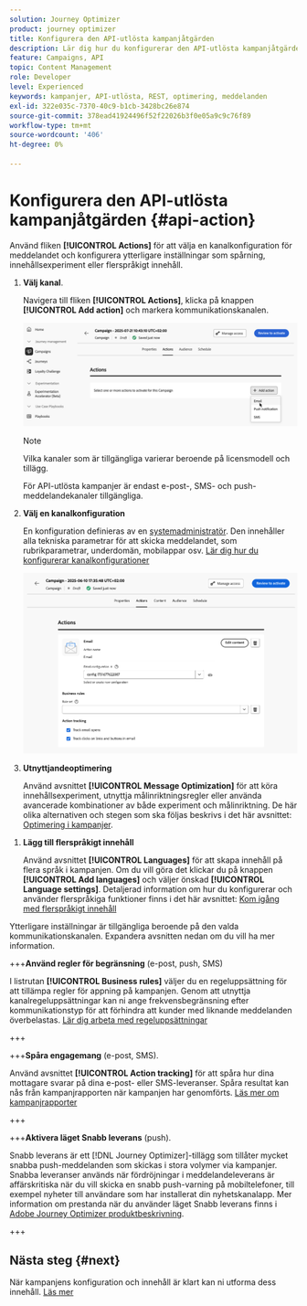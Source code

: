 ```yaml
---
solution: Journey Optimizer
product: journey optimizer
title: Konfigurera den API-utlösta kampanjåtgärden
description: Lär dig hur du konfigurerar den API-utlösta kampanjåtgärden.
feature: Campaigns, API
topic: Content Management
role: Developer
level: Experienced
keywords: kampanjer, API-utlösta, REST, optimering, meddelanden
exl-id: 322e035c-7370-40c9-b1cb-3428bc26e874
source-git-commit: 378ead41924496f52f22026b3f0e05a9c9c76f89
workflow-type: tm+mt
source-wordcount: '406'
ht-degree: 0%

---
```


# Konfigurera den API-utlösta kampanjåtgärden {#api-action}

Använd fliken **[!UICONTROL Actions]** för att välja en kanalkonfiguration för meddelandet och konfigurera ytterligare inställningar som spårning, innehållsexperiment eller flerspråkigt innehåll.

1. **Välj kanal**.

   Navigera till fliken **[!UICONTROL Actions]**, klicka på knappen **[!UICONTROL Add action]** och markera kommunikationskanalen.

   ![](assets/api-triggered-channel.png)

   >[!NOTE]
   >
   >Vilka kanaler som är tillgängliga varierar beroende på licensmodell och tillägg.
   >
   >För API-utlösta kampanjer är endast e-post-, SMS- och push-meddelandekanaler tillgängliga.

1. **Välj en kanalkonfiguration**

   En konfiguration definieras av en [systemadministratör](../start/path/administrator.md). Den innehåller alla tekniska parametrar för att skicka meddelandet, som rubrikparametrar, underdomän, mobilappar osv. [Lär dig hur du konfigurerar kanalkonfigurationer](../configuration/channel-surfaces.md)

   ![](assets/create-campaign-action.png)

1. **Utnyttjandeoptimering**

   Använd avsnittet **[!UICONTROL Message Optimization]** för att köra innehållsexperiment, utnyttja målinriktningsregler eller använda avancerade kombinationer av både experiment och målinriktning. De här olika alternativen och stegen som ska följas beskrivs i det här avsnittet: [Optimering i kampanjer](campaigns-message-optimization.md).
<!--
1. **Create a content experiment**

    Use the **[!UICONTROL Content experiment]** section to define multiple delivery treatments in order to measure which one performs best for your target audience. Click the **[!UICONTROL Create experiment]** button then follow the steps detailed in this section: [Create a content experiment](../content-management/content-experiment.md).-->

1. **Lägg till flerspråkigt innehåll**

   Använd avsnittet **[!UICONTROL Languages]** för att skapa innehåll på flera språk i kampanjen. Om du vill göra det klickar du på knappen **[!UICONTROL Add languages]** och väljer önskad **[!UICONTROL Language settings]**. Detaljerad information om hur du konfigurerar och använder flerspråkiga funktioner finns i det här avsnittet: [Kom igång med flerspråkigt innehåll](../content-management/multilingual-gs.md)

Ytterligare inställningar är tillgängliga beroende på den valda kommunikationskanalen. Expandera avsnitten nedan om du vill ha mer information.

+++**Använd regler för begränsning** (e-post, push, SMS)

I listrutan **[!UICONTROL Business rules]** väljer du en regeluppsättning för att tillämpa regler för appning på kampanjen. Genom att utnyttja kanalregeluppsättningar kan ni ange frekvensbegränsning efter kommunikationstyp för att förhindra att kunder med liknande meddelanden överbelastas. [Lär dig arbeta med regeluppsättningar](../conflict-prioritization/rule-sets.md)

+++

+++**Spåra engagemang** (e-post, SMS).

Använd avsnittet **[!UICONTROL Action tracking]** för att spåra hur dina mottagare svarar på dina e-post- eller SMS-leveranser. Spåra resultat kan nås från kampanjrapporten när kampanjen har genomförts. [Läs mer om kampanjrapporter](../reports/campaign-global-report-cja.md)

+++

+++**Aktivera läget Snabb leverans** (push).

Snabb leverans är ett [!DNL Journey Optimizer]-tillägg som tillåter mycket snabba push-meddelanden som skickas i stora volymer via kampanjer. Snabba leveranser används när fördröjningar i meddelandeleverans är affärskritiska när du vill skicka en snabb push-varning på mobiltelefoner, till exempel nyheter till användare som har installerat din nyhetskanalapp. Mer information om prestanda när du använder läget Snabb leverans finns i [Adobe Journey Optimizer produktbeskrivning](https://helpx.adobe.com/se/legal/product-descriptions/adobe-journey-optimizer.html).

+++

## Nästa steg {#next}

När kampanjens konfiguration och innehåll är klart kan ni utforma dess innehåll. [Läs mer](api-triggered-campaign-content.md)
